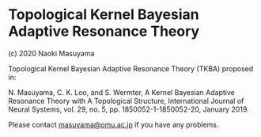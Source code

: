 # Topological Kernel Bayesian Adaptive Resonance Theory


(c) 2020 Naoki Masuyama
 
Topological Kernel Bayesian Adaptive Resonance Theory (TKBA) proposed in:

N. Masuyama, C. K. Loo, and S. Wermter, A Kernel Bayesian Adaptive Resonance Theory with A Topological Structure, International Journal of Neural Systems, vol. 29, no. 5, pp. 1850052-1-1850052-20, January 2019.

Please contact masuyama@omu.ac.jp if you have any problems.
